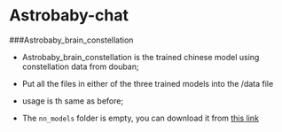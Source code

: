 # Astrobaby-chat
###Astrobaby_brain_constellation
- Astrobaby_brain_constellation is the trained chinese model using constellation data from douban;


- Put all the files in either of the three trained models into the /data file

- usage is th same as before;
- The `nn_models` folder is empty, you can download it from  [this link](http://139.199.192.199:8000/constellationModels/nn_models.zip)
 


